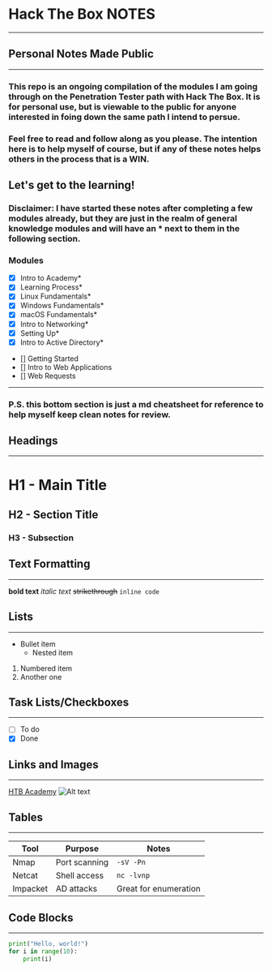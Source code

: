 # Hack The Box NOTES

---

## Personal Notes Made Public

---

### This repo is an ongoing compilation of the modules I am going through on the Penetration Tester path with Hack The Box. It is for personal use, but is viewable to the public for anyone interested in foing down the same path I intend to persue.

### Feel free to read and follow along as you please. The intention here is to help myself of course, but if any of these notes helps others in the process that is a WIN.

## Let's get to the learning!

### Disclaimer: I have started these notes after completing a few modules already, but they are just in the realm of general knowledge modules and will have an \* next to them in the following section.

### Modules

- [x] Intro to Academy\*
- [x] Learning Process\*
- [x] Linux Fundamentals\*
- [x] Windows Fundamentals\*
- [x] macOS Fundamentals\*
- [x] Intro to Networking\*
- [x] Setting Up\*
- [x] Intro to Active Directory\*
- [] Getting Started
- [] Intro to Web Applications
- [] Web Requests

---

### P.S. this bottom section is just a md cheatsheet for reference to help myself keep clean notes for review.

## Headings

---

# H1 - Main Title

## H2 - Section Title

### H3 - Subsection

## Text Formatting

---

**bold text**
_italic text_
~~strikethrough~~
`inline code`

## Lists

---

- Bullet item
  - Nested item

1. Numbered item
2. Another one

## Task Lists/Checkboxes

---

- [ ] To do
- [x] Done

## Links and Images

---

[HTB Academy](https://academy.hackthebox.com)
![Alt text](https://via.placeholder.com/150)

## Tables

---

| Tool     | Purpose       | Notes                 |
| -------- | ------------- | --------------------- |
| Nmap     | Port scanning | `-sV -Pn`             |
| Netcat   | Shell access  | `nc -lvnp`            |
| Impacket | AD attacks    | Great for enumeration |

## Code Blocks

---

```python
print("Hello, world!")
for i in range(10):
    print(i)
```
